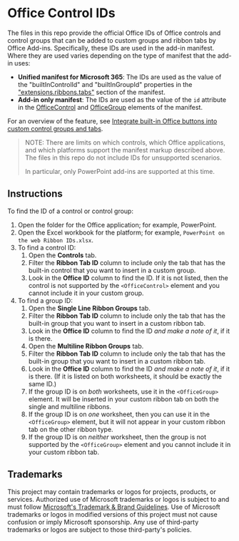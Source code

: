 # Office Control IDs

The files in this repo provide the official Office IDs of Office controls and control groups that can be added to custom groups and ribbon tabs by Office Add-ins. Specifically, these IDs are used in the add-in manifest. Where they are used varies depending on the type of manifest that the add-in uses:

- **Unified manifest for Microsoft 365**: The IDs are used as the value of the "builtInControlId" and "builtInGroupId" properties in the ["extensions.ribbons.tabs"](https://learn.microsoft.com/en-us/microsoftteams/platform/resources/schema/manifest-schema#extensionsribbons) section of the manifest.
- **Add-in only manifest**: The IDs are used as the value of the `id` attribute in the [OfficeControl](https://docs.microsoft.com/office/dev/add-ins/reference/manifest/group#control) and [OfficeGroup](https://docs.microsoft.com/office/dev/add-ins/reference/manifest/customtab#officegroup) elements of the manifest.

For an overview of the feature, see [Integrate built-in Office buttons into custom control groups and tabs](https://docs.microsoft.com/office/dev/add-ins/design/built-in-button-integration).

> NOTE: There are limits on which controls, which Office applications, and which platforms support the manifest markup described above. The files in this repo do not include IDs for unsupported scenarios.
>
> In particular, only PowerPoint add-ins are supported at this time.


## Instructions

To find the ID of a control or control group:

1. Open the folder for the Office application; for example, PowerPoint.
1. Open the Excel workbook for the platform; for example, `PowerPoint on the web Ribbon IDs.xlsx`.
1. To find a control ID:
    1. Open the **Controls** tab.
    1. Filter the **Ribbon Tab ID** column to include only the tab that has the built-in control that you want to insert in a custom group.
    1. Look in the **Office ID** column to find the ID. If it is not listed, then the control is not supported by the `<OfficeControl>` element and you cannot include it in your custom group.
1. To find a group ID:
    1. Open the **Single Line Ribbon Groups** tab.
    1. Filter the **Ribbon Tab ID** column to include only the tab that has the built-in group that you want to insert in a custom ribbon tab.
    1. Look in the **Office ID** column to find the ID *and make a note of it*, if it is there.
    1. Open the **Multiline Ribbon Groups** tab.
    1. Filter the **Ribbon Tab ID** column to include only the tab that has the built-in group that you want to insert in a custom ribbon tab.
    1. Look in the **Office ID** column to find the ID *and make a note of it*, if it is there. (If it is listed on both worksheets, it should be exactly the same ID.)
    1. If the group ID is on *both* worksheets, use it in the `<OfficeGroup>` element. It will be inserted in your custom ribbon tab on both the single and multiline ribbons.
    1. If the group ID is on *one* worksheet, then you can use it in the `<OfficeGroup>` element, but it will not appear in your custom ribbon tab on the other ribbon type.
    1. If the group ID is on *neither* worksheet, then the group is not supported by the `<OfficeGroup>` element and you cannot include it in your custom ribbon tab.

## Trademarks

This project may contain trademarks or logos for projects, products, or services. Authorized use of Microsoft 
trademarks or logos is subject to and must follow 
[Microsoft's Trademark & Brand Guidelines](https://www.microsoft.com/en-us/legal/intellectualproperty/trademarks/usage/general).
Use of Microsoft trademarks or logos in modified versions of this project must not cause confusion or imply Microsoft sponsorship.
Any use of third-party trademarks or logos are subject to those third-party's policies.
